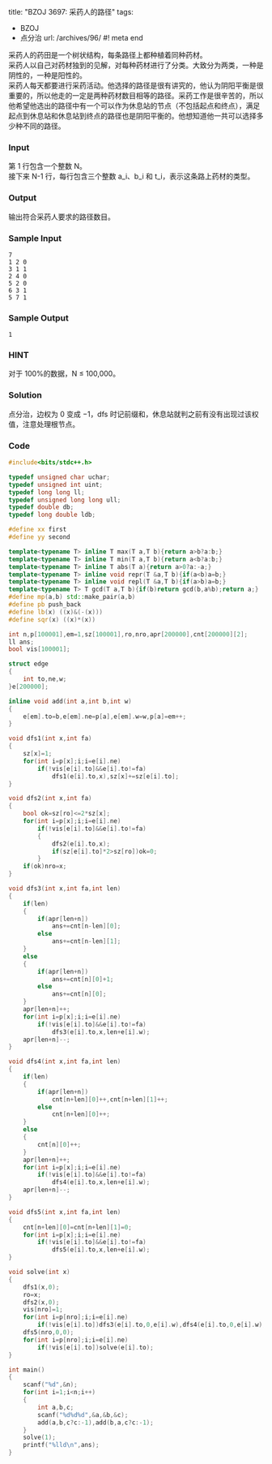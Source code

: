 title: "BZOJ 3697: 采药人的路径"
tags:
  - BZOJ
  - 点分治
url: /archives/96/
#! meta end

采药人的药田是一个树状结构，每条路径上都种植着同种药材。  
采药人以自己对药材独到的见解，对每种药材进行了分类。大致分为两类，一种是阴性的，一种是阳性的。  
采药人每天都要进行采药活动。他选择的路径是很有讲究的，他认为阴阳平衡是很重要的，所以他走的一定是两种药材数目相等的路径。采药工作是很辛苦的，所以他希望他选出的路径中有一个可以作为休息站的节点（不包括起点和终点），满足起点到休息站和休息站到终点的路径也是阴阳平衡的。他想知道他一共可以选择多少种不同的路径。

### Input
第 1 行包含一个整数 N。  
接下来 N-1 行，每行包含三个整数 a_i、b_i 和 t_i，表示这条路上药材的类型。

### Output
输出符合采药人要求的路径数目。

### Sample Input
```
7
1 2 0
3 1 1
2 4 0
5 2 0
6 3 1
5 7 1
```

### Sample Output
```
1
```

### HINT
对于 100%的数据，N ≤ 100,000。

### Solution
点分治，边权为 $0$ 变成 $-1$，dfs 时记前缀和，休息站就判之前有没有出现过该权值，注意处理根节点。

### Code

```c++
#include<bits/stdc++.h>

typedef unsigned char uchar;
typedef unsigned int uint;
typedef long long ll;
typedef unsigned long long ull;
typedef double db;
typedef long double ldb;

#define xx first
#define yy second

template<typename T> inline T max(T a,T b){return a>b?a:b;}
template<typename T> inline T min(T a,T b){return a<b?a:b;}
template<typename T> inline T abs(T a){return a>0?a:-a;}
template<typename T> inline void repr(T &a,T b){if(a<b)a=b;}
template<typename T> inline void repl(T &a,T b){if(a>b)a=b;}
template<typename T> T gcd(T a,T b){if(b)return gcd(b,a%b);return a;}
#define mp(a,b) std::make_pair(a,b)
#define pb push_back
#define lb(x) ((x)&(-(x)))
#define sqr(x) ((x)*(x))

int n,p[100001],em=1,sz[100001],ro,nro,apr[200000],cnt[200000][2];
ll ans;
bool vis[100001];

struct edge
{
	int to,ne,w;
}e[200000];

inline void add(int a,int b,int w)
{
	e[em].to=b,e[em].ne=p[a],e[em].w=w,p[a]=em++;
}

void dfs1(int x,int fa)
{
	sz[x]=1;
	for(int i=p[x];i;i=e[i].ne)
		if(!vis[e[i].to]&&e[i].to!=fa)
			dfs1(e[i].to,x),sz[x]+=sz[e[i].to];
}

void dfs2(int x,int fa)
{
	bool ok=sz[ro]<=2*sz[x];
	for(int i=p[x];i;i=e[i].ne)
		if(!vis[e[i].to]&&e[i].to!=fa)
		{
			dfs2(e[i].to,x);
			if(sz[e[i].to]*2>sz[ro])ok=0;
		}
	if(ok)nro=x;
}

void dfs3(int x,int fa,int len)
{
	if(len)
	{
		if(apr[len+n])
			ans+=cnt[n-len][0];
		else
			ans+=cnt[n-len][1];
	}
	else
	{
		if(apr[len+n])
			ans+=cnt[n][0]+1;
		else
			ans+=cnt[n][0];
	}
	apr[len+n]++;
	for(int i=p[x];i;i=e[i].ne)
		if(!vis[e[i].to]&&e[i].to!=fa)
			dfs3(e[i].to,x,len+e[i].w);
	apr[len+n]--;
}

void dfs4(int x,int fa,int len)
{
	if(len)
	{
		if(apr[len+n])
			cnt[n+len][0]++,cnt[n+len][1]++;
		else
			cnt[n+len][0]++;
	}
	else
	{
		cnt[n][0]++;
	}
	apr[len+n]++;
	for(int i=p[x];i;i=e[i].ne)
		if(!vis[e[i].to]&&e[i].to!=fa)
			dfs4(e[i].to,x,len+e[i].w);
	apr[len+n]--;
}

void dfs5(int x,int fa,int len)
{
	cnt[n+len][0]=cnt[n+len][1]=0;
	for(int i=p[x];i;i=e[i].ne)
		if(!vis[e[i].to]&&e[i].to!=fa)
			dfs5(e[i].to,x,len+e[i].w);
}

void solve(int x)
{
	dfs1(x,0);
	ro=x;
	dfs2(x,0);
	vis[nro]=1;
	for(int i=p[nro];i;i=e[i].ne)
		if(!vis[e[i].to])dfs3(e[i].to,0,e[i].w),dfs4(e[i].to,0,e[i].w);
	dfs5(nro,0,0);
	for(int i=p[nro];i;i=e[i].ne)
		if(!vis[e[i].to])solve(e[i].to);
}

int main()
{
	scanf("%d",&n);
	for(int i=1;i<n;i++)
	{
		int a,b,c;
		scanf("%d%d%d",&a,&b,&c);
		add(a,b,c?c:-1),add(b,a,c?c:-1);
	}
	solve(1);
	printf("%lld\n",ans);
}
```
